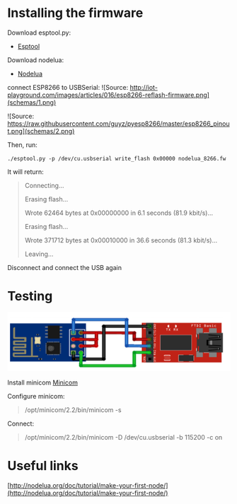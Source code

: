 # Installing the firmware

Download esptool.py:
* [Esptool](https://github.com/themadinventor/esptool)

Download nodelua:
* [Nodelua](http://nodelua.org/download_firmware)

connect ESP8266 to USBSerial:
![Source: http://iot-playground.com/images/articles/016/esp8266-reflash-firmware.png](schemas/1.png)

![Source: https://raw.githubusercontent.com/guyz/pyesp8266/master/esp8266_pinout.png](schemas/2.png)

Then, run:
```
./esptool.py -p /dev/cu.usbserial write_flash 0x00000 nodelua_8266.fw
```

It will return:
> Connecting...
> 
> Erasing flash...
> 
> Wrote 62464 bytes at 0x00000000 in 6.1 seconds (81.9 kbit/s)...
> 
> Erasing flash...
> 
> Wrote 371712 bytes at 0x00010000 in 36.6 seconds (81.3 kbit/s)...
> 
> 
> Leaving...

Disconnect and connect the USB again

# Testing
![Source: unkonwn](schemas/3.png)


Install minicom
[Minicom](http://pbxbook.com/other/sw/minicom-2.2.zip)


Configure minicom:
> /opt/minicom/2.2/bin/minicom -s


Connect:
> /opt/minicom/2.2/bin/minicom -D /dev/cu.usbserial -b 115200 -c on

# Useful links
[http://nodelua.org/doc/tutorial/make-your-first-node/](http://nodelua.org/doc/tutorial/make-your-first-node/)